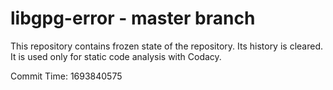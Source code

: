 # libgpg-error - master branch

This repository contains frozen state of the repository.
Its history is cleared. It is used only for static code
analysis with Codacy.

Commit Time: 1693840575